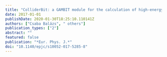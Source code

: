 ```yaml
---
title: "ColliderBit: a GAMBIT module for the calculation of high-energy collider observables and likelihoods"
date: 2017-01-01
publishDate: 2020-01-30T18:25:10.110141Z
authors: ["Csaba Balázs", " others"]
publication_types: ["2"]
abstract: ""
featured: false
publication: "*Eur. Phys. J.*"
doi: "10.1140/epjc/s10052-017-5285-8"
---
```


